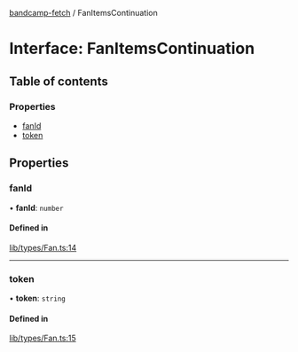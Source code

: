 [bandcamp-fetch](../README.md) / FanItemsContinuation

# Interface: FanItemsContinuation

## Table of contents

### Properties

- [fanId](FanItemsContinuation.md#fanid)
- [token](FanItemsContinuation.md#token)

## Properties

### fanId

• **fanId**: `number`

#### Defined in

[lib/types/Fan.ts:14](https://github.com/patrickkfkan/bandcamp-fetch/blob/eace49c/src/lib/types/Fan.ts#L14)

___

### token

• **token**: `string`

#### Defined in

[lib/types/Fan.ts:15](https://github.com/patrickkfkan/bandcamp-fetch/blob/eace49c/src/lib/types/Fan.ts#L15)
